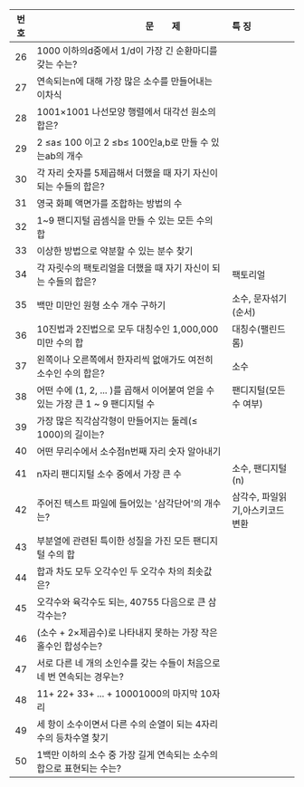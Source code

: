 |번호|　　　　　　　　　　　　문　　제|특 징|
|:---:|:---|:---|
|26|1000 이하의d중에서 1/d이 가장 긴 순환마디를 갖는 수는?||
|27|연속되는n에 대해 가장 많은 소수를 만들어내는 이차식||
|28|1001×1001 나선모양 행렬에서 대각선 원소의 합은?||
|29|2 ≤a≤ 100 이고 2 ≤b≤ 100인a,b로 만들 수 있는ab의 개수||
|30|각 자리 숫자를 5제곱해서 더했을 때 자기 자신이 되는 수들의 합은?||
|31|영국 화폐 액면가를 조합하는 방법의 수||
|32|1~9 팬디지털 곱셈식을 만들 수 있는 모든 수의 합||
|33|이상한 방법으로 약분할 수 있는 분수 찾기||
|34|각 자릿수의 팩토리얼을 더했을 때 자기 자신이 되는 수들의 합은?|팩토리얼|
|35|백만 미만인 원형 소수 개수 구하기|소수, 문자섞기(순서)|
|36|10진법과 2진법으로 모두 대칭수인 1,000,000 미만 수의 합|대칭수(팰린드롬)|
|37|왼쪽이나 오른쪽에서 한자리씩 없애가도 여전히 소수인 수의 합은?|소수|
|38|어떤 수에 (1, 2, ... )를 곱해서 이어붙여 얻을 수 있는 가장 큰 1 ~ 9 팬디지털 수|팬디지털(모든수 여부)|
|39|가장 많은 직각삼각형이 만들어지는 둘레(≤ 1000)의 길이는?||
|40|어떤 무리수에서 소수점n번째 자리 숫자 알아내기||
|41|n자리 팬디지털 소수 중에서 가장 큰 수|소수, 팬디지털(n)|
|42|주어진 텍스트 파일에 들어있는 '삼각단어'의 개수는?|삼각수, 파일읽기,아스키코드변환|
|43|부분열에 관련된 특이한 성질을 가진 모든 팬디지털 수의 합||
|44|합과 차도 모두 오각수인 두 오각수 차의 최솟값은?||
|45|오각수와 육각수도 되는, 40755 다음으로 큰 삼각수는?||
|46|(소수 + 2×제곱수)로 나타내지 못하는 가장 작은 홀수인 합성수는?||
|47|서로 다른 네 개의 소인수를 갖는 수들이 처음으로 네 번 연속되는 경우는?||
|48|11+ 22+ 33+ ... + 10001000의 마지막 10자리||
|49|세 항이 소수이면서 다른 수의 순열이 되는 4자리 수의 등차수열 찾기||
|50|1백만 이하의 소수 중 가장 길게 연속되는 소수의 합으로 표현되는 수는?||
